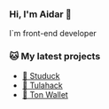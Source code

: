 ### Hi, I'm Aidar 👋


I`m front-end developer


### 🐱 My latest projects

- [🦆 Studuck](https://github.com/AidarSh/studuck-next)
- [🚀 Tulahack](https://github.com/AidarSh/frontend-tulahack)
- [💎 Ton Wallet](https://ton-wallet.vercel.app)
